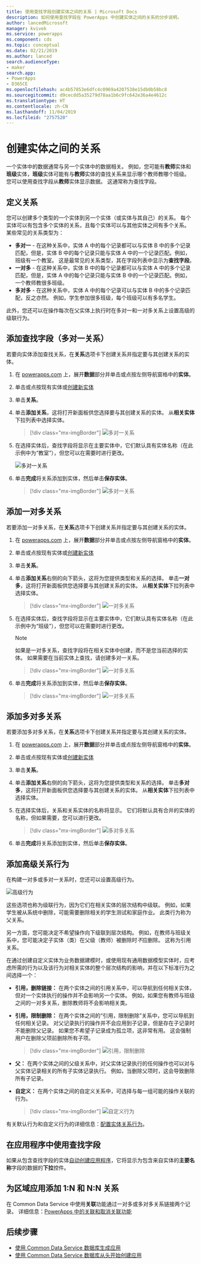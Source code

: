 ```yaml
---
title: 使用查找字段创建实体之间的关系 | Microsoft Docs
description: 如何使用查找字段在 PowerApps 中创建实体之间的关系的分步说明。
author: lancedMicrosoft
manager: kvivek
ms.service: powerapps
ms.component: cds
ms.topic: conceptual
ms.date: 02/21/2019
ms.author: lanced
search.audienceType:
- maker
search.app:
- PowerApps
- D365CE
ms.openlocfilehash: ac4b57853e6dfc4c0969a4207538e15db0b58bc8
ms.sourcegitcommit: d9cecdd5a35279d78aa1b6c9fc642e36a4e4612c
ms.translationtype: HT
ms.contentlocale: zh-CN
ms.lasthandoff: 11/04/2019
ms.locfileid: "2757520"
---
```

# <a name="create-a-relationship-between-entities"></a>创建实体之间的关系
一个实体中的数据通常与另一个实体中的数据相关。 例如，您可能有**教师**实体和**班级**实体，**班级**实体可能有与**教师**实体的查找关系来显示哪个教师教哪个班级。 您可以使用查找字段从**教师**实体显示数据。 这通常称为查找字段。

## <a name="define-a-relationship"></a>定义关系
您可以创建多个类型的一个实体到另一个实体（或实体与其自己）的关系。 每个实体可以有包含多个实体的关系，且每个实体可以与其他实体之间有多个关系。 某些常见的关系类型为：

* **多对一** - 在这种关系中，实体 A 中的每个记录都可以与实体 B 中的多个记录匹配，但是，实体 B 中的每个记录只能与实体 A 中的一个记录匹配。例如，班级有一个教室。 这是最常见的关系类型，其在字段列表中显示为**查找字段**。
* **一对多** - 在这种关系中，实体 B 中的每个记录都可以与实体 A 中的多个记录匹配，但是，实体 A 中的每个记录只能与实体 B 中的一个记录匹配。例如，一个教师教很多班级。
* **多对多** - 在这种关系中，实体 A 中的每个记录可以与实体 B 中的多个记录匹配，反之亦然。 例如，学生参加很多班级，每个班级可以有多名学生。

此外，您还可以在操作每次在父实体上执行时在多对一和一对多关系上设置高级的级联行为。

## <a name="add-a-lookup-field-many-to-one-relationship"></a>添加查找字段（多对一关系）

若要向实体添加查找关系，在**关系**选项卡下创建关系并指定要与其创建关系的实体。

1. 在 [powerapps.com](https://make.powerapps.com/?utm_source=padocs&utm_medium=linkinadoc&utm_campaign=referralsfromdoc) 上，展开**数据**部分并单击或点按左侧导航窗格中的**实体**。

2. 单击或点按现有实体或[创建新实体](data-platform-create-entity.md)

3. 单击**关系**。

4. 单击**添加关系**，这将打开新面板供您选择要与其创建关系的实体。 从**相关实体**下拉列表中选择实体。

    > [!div class="mx-imgBorder"] 
    > ![多对一关系](./media/data-platform-cds-newrelationship/manytoone-1.png "多对一关系")

5. 在选择实体后，查找字段将显示在主要实体中，它们默认具有实体名称（在此示例中为“教室”），但您可以在需要时进行更改。

    ![多对一关系](./media/data-platform-cds-newrelationship/manytoone-2.png "多对一关系")

6. 单击**完成**将关系添加到实体，然后单击**保存实体**。

    > [!div class="mx-imgBorder"] 
    > ![多对一关系](./media/data-platform-cds-newrelationship/manytoone-3.png "多对一关系")

## <a name="add-a-one-to-many-relationship"></a>添加一对多关系

若要添加一对多关系，在**关系**选项卡下创建关系并指定要与其创建关系的实体。

1. 在 [powerapps.com](https://make.powerapps.com/?utm_source=padocs&utm_medium=linkinadoc&utm_campaign=referralsfromdoc) 上，展开**数据**部分并单击或点按左侧导航窗格中的**实体**。

2. 单击或点按现有实体或[创建新实体](data-platform-create-entity.md)

3. 单击**关系**。

4. 单击**添加关系**右侧的向下箭头，这将为您提供类型和关系的选择。 单击**一对多**，这将打开新面板供您选择要与其创建关系的实体。 从**相关实体**下拉列表中选择实体。
    > [!div class="mx-imgBorder"] 
    > ![一对多关系](./media/data-platform-cds-newrelationship/onetomany-1.png "一对多关系")

5. 在选择实体后，查找字段将显示在主要实体中，它们默认具有实体名称（在此示例中为“班级”），但您可以在需要时进行更改。

    > [!NOTE]
    > 如果是一对多关系，查找字段将在相关实体中创建，而不是您当前选择的实体。 如果需要在当前实体上查找，请创建多对一关系。

    > [!div class="mx-imgBorder"] 
    > ![一对多关系](./media/data-platform-cds-newrelationship/onetomany-2.png "一对多关系")

6. 单击**完成**将关系添加到实体，然后单击**保存实体**。

    > [!div class="mx-imgBorder"] 
    > ![一对多关系](./media/data-platform-cds-newrelationship/onetomany-3.png "一对多关系")

## <a name="add-a-many-to-many-relationship"></a>添加多对多关系
若要添加多对多关系，在**关系**选项卡下创建关系并指定要与其创建关系的实体。

1. 在 [powerapps.com](https://make.powerapps.com/?utm_source=padocs&utm_medium=linkinadoc&utm_campaign=referralsfromdoc) 上，展开**数据**部分并单击或点按左侧导航窗格中的**实体**。

2. 单击或点按现有实体或[创建新实体](data-platform-create-entity.md)

3. 单击**关系**。

4. 单击**添加关系**右侧的向下箭头，这将为您提供类型和关系的选择。 单击**多对多**，这将打开新面板供您选择要与其创建关系的实体。 从**相关实体**下拉列表中选择实体。

5. 在选择实体后，关系和关系实体的名称将显示。 它们将默认具有合并的实体的名称，但如果需要，您可以进行更改。

    > [!div class="mx-imgBorder"] 
    > ![多对多关系](./media/data-platform-cds-newrelationship/manytomany-1.png "多对多关系")

6. 单击**完成**将关系添加到实体，然后单击**保存实体**。


## <a name="add-advanced-relationship-behavior"></a>添加高级关系行为

在构建一对多或多对一关系时，您还可以设置高级行为。

![高级行为](./media/data-platform-cds-newrelationship/advanced-1.png "高级行为")

这些选项也称为级联行为，因为它们在相关实体的层次结构中级联。 例如，如果学生被从系统中删除，可能需要删除相关的学生测试和家庭作业。 此类行为称为父关系。

另一方面，您可能决定不希望操作向下级联到层次结构。 例如，在教师与班级关系中，您可能决定子实体（类）在父级（教师）被删除时*不*应删除。 这称为引用关系。

在通过创建自定义实体为业务数据建模时，或使用现有通用数据模型实体时，应考虑所需的行为以及该行为对相关实体的整个层次结构的影响，并在以下标准行为之间选择一个：

* **引用，删除链接：** 在两个实体之间的引用关系中，可以导航到任何相关实体，但对一个实体执行的操作并不会影响另一个实体。 例如，如果您有教师与班级之间的一对多关系，删除教师将不会影响相关类。

* **引用，限制删除：** 在两个实体之间的“引用，限制删除”关系中，您可以导航到任何相关记录。 对父记录执行的操作并不会应用到子记录，但是存在子记录时不能删除父记录。 如果您不希望子记录成为孤立项，这非常有用。 这会强制用户在删除父项前删除所有子项。

    > [!div class="mx-imgBorder"] 
    > ![引用，限制删除](./media/data-platform-cds-newrelationship/advanced-3.png "引用，限制删除")

* **父：** 在两个实体之间的父级关系中，对父实体记录执行的任何操作也可以对与父实体记录相关的所有子实体记录执行。 例如，当删除父项时，这会导致删除所有子记录。

* **自定义：** 在两个实体之间的自定义关系中，可选择与每一组可能的操作关联的行为。 

    > [!div class="mx-imgBorder"] 
    > ![自定义行为](./media/data-platform-cds-newrelationship/advanced-2.png "自定义行为")

有关默认行为和自定义行为的详细信息：[配置实体关系行为](entity-relationship-behavior.md)。



## <a name="use-a-lookup-field-in-an-app"></a>在应用程序中使用查找字段
如果从包含查找字段的实体[自动创建应用程序](../canvas-apps/data-platform-create-app.md)，它将显示为包含来自实体的**主要名称**字段的数据的**下拉**控件。

## <a name="add-1n-and-nn-relationships-for-canvas-apps"></a>为区域应用添加 1:N 和 N:N 关系
在 Common Data Service 中使用**关联**功能通过一对多或多对多关系链接两个记录。 详细信息：[PowerApps 中的关联和取消关联功能](../canvas-apps/functions/function-relate-unrelate.md)

## <a name="next-steps"></a>后续步骤
* [使用 Common Data Service 数据库生成应用](../canvas-apps/data-platform-create-app.md)
* [使用 Common Data Service 数据库从头开始创建应用](../canvas-apps/data-platform-create-app-scratch.md)

